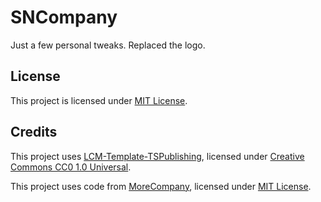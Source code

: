 # SNCompany

Just a few personal tweaks. Replaced the logo. 

## License

This project is licensed under [MIT License](https://github.com/Triangleman1/SNCompany/blob/main/LICENSE).

## Credits

This project uses [LCM-Template-TSPublishing](https://github.com/LethalCompanyModding/LCM-Template-TSPublishing), licensed under [Creative Commons CC0 1.0 Universal](https://github.com/LethalCompanyModding/LCM-Template-TSPublishing/blob/main/LICENSE.md).

This project uses code from [MoreCompany](https://github.com/notnotnotswipez/MoreCompany), licensed under [MIT License](https://github.com/notnotnotswipez/MoreCompany/blob/master/LICENSE).